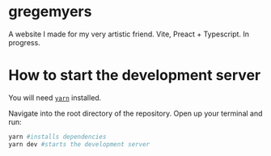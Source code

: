 # gregemyers
A website I made for my very artistic friend. Vite, Preact + Typescript. In progress.

# How to start the development server

You will need [`yarn`](https://yarnpkg.com/) installed. 

Navigate into the root directory of the repository. Open up your terminal and run:

```sh
yarn #installs dependencies
yarn dev #starts the development server
```

